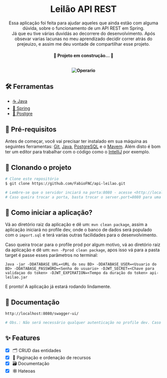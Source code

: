 <div align="center">
	<h1>Leilão API REST</h1>
  
  <p align="center">
    Essa aplicação foi feita para ajudar aqueles que ainda estão com alguma dúvida, sobre o funcionamento de um API REST em Spring. <br>
    Já que eu tive várias duvidás ao decorrere do desenvolvimento. Após obsevar varias lacunas no meu aprendizado decidir correr atrás do prejeuizo, e assim me deu vontade de compartilhar esse projeto. <br>
  </p>

<h4 align="center"> 
	🚧   Projeto em construção...  🚧
  <br><br>
  
  ![Operario](https://tenor.com/view/oh-yeah-gif-23554938.gif)
  
</h4>
</div>

## 🛠 Ferramentas

- [☕ Java](https://www.oracle.com/java/technologies/downloads/)
- [🍃 Spring](https://spring.io/)
- [🐘 Postgre](https://www.postgresql.org/)

## 📌 Pré-requisitos

Antes de começar, você vai precisar ter instalado em sua máquina as seguintes ferramentas:
[Git](https://git-scm.com), [Java](https://www.oracle.com/java/technologies/downloads/), [PostgreSQL](https://www.postgresql.org/) e o [Mavem](https://maven.apache.org/download.cgi). 
Além disto é bom ter um editor para trabalhar com o código como o [IntelliJ](https://www.jetbrains.com/pt-br/idea/download/#section=window) por exemplo.

## 🎲 Clonando o projeto

```bash
# Clone este repositório
$ git clone https://github.com/FabioFNC/api-leilao.git

# Lembre-se que o servidor inciará na porta:8080 - acesse <http://localhost:8080>
# Caso queira trocar a porta, basta trocar o server.port=8080 para uma do seu interesse no application.properties.
```

## 🤔 Como iniciar a aplicação?

Vá ao diretório raiz da aplicação e dê um: ```mvn clean package```, assim a aplicação iniciará no profile dev, onde o banco de dados será populado com o ```import.sql``` e terá varias outras facilidades para o desenvolvimento.

Caso queira trocar para o profile prod por algum motivo, vá ao diretório raiz da aplicação e dê um: ```mvn -Pprod clean package```, apos isso vá para a pasta target é passe esses parâmetros no terminal: 

```Java -jar -DDATABASE_URL=<URL do seu BD> -DDATABASE_USER=<Usuario do BD> -DDATABASE_PASSWORD=<Senha do usuario> -DJWT_SECRET=<Chave para validaçao do token> -DJWT_EXPIRATION=<Tempo da duração do token> api-leilao.jar```

E pronto! A aplicação já estará rodando lindamente.

## 📜 Documentação

```bash
http://localhost:8080/swagger-ui/

# Obs.: Não será necessário qualquer autenticação no profile dev. Caso esteja usando o profile prod por qualquer motivo, lembre-se de gerar o token de autenticação para usar os métodos de requisição DELETE, PUT e POST (o GET é livre).
```

## ✨ Features

- [X] 🗂️ CRUD das entidades
- [X] 💾 Paginação e ordenação de recursos
- [X] 🗃️ Documentação
- [X] 🕸️ Hateoas
